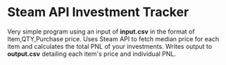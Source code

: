 # Steam API Investment Tracker
Very simple program using an input of **input.csv** in the format of Item,QTY,Purchase price.
Uses Steam API to fetch median price for each item and calculates the total PNL of your investments.
Writes output to **output.csv** detailing each item's price and individual PNL.

